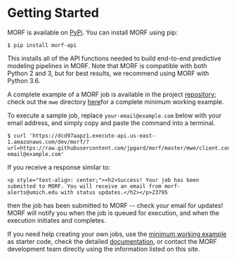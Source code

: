 # Getting Started

MORF is available on [PyPi](https://pypi.python.org/pypi/morf-api). You can install MORF using pip:

```
$ pip install morf-api
```

This installs all of the API functions needed to build end-to-end predictive modeling pipelines in MORF. Note that MORF is compatible with both Python 2 and 3, but for best results, we recommend using MORF with Python 3.6.

A complete example of a MORF job is available in the project [repository](https://jpgard.github.io/morf/); check out the `mwe` directory [here](https://github.com/jpgard/morf/tree/master/mwe)for a complete minimum working example. 

To execute a sample job, replace `your-email@example.com` below with your email address, and simply copy and paste the command into a terminal. 

```
$ curl 'https://dcd97aapz1.execute-api.us-east-1.amazonaws.com/dev/morf/?url=https://raw.githubusercontent.com/jpgard/morf/master/mwe/client.config&email_to=your-email@example.com'
```

If you receive a response similar to:

```
<p style="text-align: center;"><h2>Success! Your job has been submitted to MORF. You will receive an email from morf-alerts@umich.edu with status updates.</h2></p>23795
```

then the job has been submitted to MORF -- check your email for updates! MORF will notify you when the job is queued for execution, and when the execution initiates and completes.

If you need help creating your own jobs, use the [minimum working example](https://github.com/jpgard/morf/tree/master/mwe) as starter code, check the detailed [documentation](https://jpgard.github.io/morf/documentation/), or contact the MORF development team directly using the information listed on this site.
